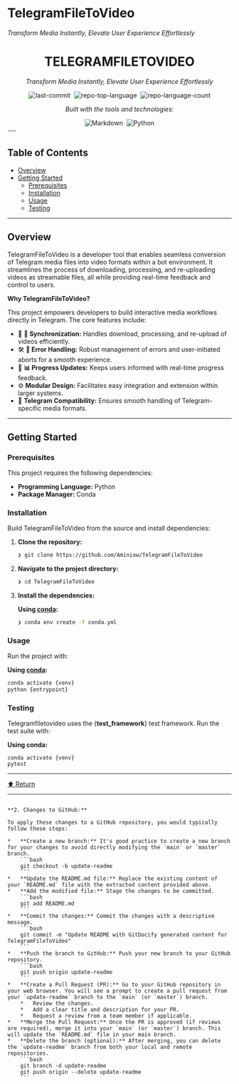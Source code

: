 # TelegramFileToVideo

*Transform Media Instantly, Elevate User Experience Effortlessly*

<div align="center" class="text-center">
<h1>TELEGRAMFILETOVIDEO</h1>
<p><em>Transform Media Instantly, Elevate User Experience Effortlessly</em></p>

<img alt="last-commit" src="https://img.shields.io/github/last-commit/Aminiow/TelegramFileToVideo?style=flat&amp;logo=git&amp;logoColor=white&amp;color=0080ff" class="inline-block mx-1" style="margin: 0px 2px;">
<img alt="repo-top-language" src="https://img.shields.io/github/languages/top/Aminiow/TelegramFileToVideo?style=flat&amp;color=0080ff" class="inline-block mx-1" style="margin: 0px 2px;">
<img alt="repo-language-count" src="https://img.shields.io/github/languages/count/Aminiow/TelegramFileToVideo?style=flat&amp;color=0080ff" class="inline-block mx-1" style="margin: 0px 2px;">
<p><em>Built with the tools and technologies:</em></p>
<img alt="Markdown" src="https://img.shields.io/badge/Markdown-000000.svg?style=flat&amp;logo=Markdown&amp;logoColor=white" class="inline-block mx-1" style="margin: 0px 2px;">
<img alt="Python" src="https://img.shields.io/badge/Python-3776AB.svg?style=flat&amp;logo=Python&amp;logoColor=white" class="inline-block mx-1" style="margin: 0px 2px;">
</div>
---

## Table of Contents

*   [Overview](#overview)
*   [Getting Started](#getting-started)
    *   [Prerequisites](#prerequisites)
    *   [Installation](#installation)
    *   [Usage](#usage)
    *   [Testing](#testing)

---

## Overview

TelegramFileToVideo is a developer tool that enables seamless conversion of Telegram media files into video formats within a bot environment. It streamlines the process of downloading, processing, and re-uploading videos as streamable files, all while providing real-time feedback and control to users.

**Why TelegramFileToVideo?**

This project empowers developers to build interactive media workflows directly in Telegram. The core features include:

*   🧩 **🔄 Synchronization:** Handles download, processing, and re-upload of videos efficiently.
*   🛠️ **📝 Error Handling:** Robust management of errors and user-initiated aborts for a smooth experience.
*   🚦 **📊 Progress Updates:** Keeps users informed with real-time progress feedback.
*   ⚙️ **Modular Design:** Facilitates easy integration and extension within larger systems.
*   🎥 **Telegram Compatibility:** Ensures smooth handling of Telegram-specific media formats.

---

## Getting Started

### Prerequisites

This project requires the following dependencies:

*   **Programming Language:** Python
*   **Package Manager:** Conda

### Installation

Build TelegramFileToVideo from the source and install dependencies:

1.  **Clone the repository:**

    ```sh
    ❯ git clone https://github.com/Aminiow/TelegramFileToVideo
    ```

2.  **Navigate to the project directory:**

    ```sh
    ❯ cd TelegramFileToVideo
    ```

3.  **Install the dependencies:**

    **Using [conda](https://docs.conda.io/):**

    ```sh
    ❯ conda env create -f conda.yml
    ```

### Usage

Run the project with:

**Using [conda](https://docs.conda.io/):**

```sh
conda activate {venv}
python {entrypoint}
```

### Testing

Telegramfiletovideo uses the {**test_framework**} test framework. Run the test suite with:

**Using conda:**

```
conda activate {venv}
pytest
```

---

[⬆ Return](https://github.com/Aminiow/TelegramFileToVideo#top)

---

```

**2. Changes to GitHub:**

To apply these changes to a GitHub repository, you would typically follow these steps:

*   **Create a new branch:** It's good practice to create a new branch for your changes to avoid directly modifying the `main` or `master` branch.
    ```bash
    git checkout -b update-readme
    ```
*   **Update the README.md file:** Replace the existing content of your `README.md` file with the extracted content provided above.
*   **Add the modified file:** Stage the changes to be committed.
    ```bash
    git add README.md
    ```
*   **Commit the changes:** Commit the changes with a descriptive message.
    ```bash
    git commit -m "Update README with GitDocify generated content for TelegramFileToVideo"
    ```
*   **Push the branch to GitHub:** Push your new branch to your GitHub repository.
    ```bash
    git push origin update-readme
    ```
*   **Create a Pull Request (PR):** Go to your GitHub repository in your web browser. You will see a prompt to create a pull request from your `update-readme` branch to the `main` (or `master`) branch.
    *   Review the changes.
    *   Add a clear title and description for your PR.
    *   Request a review from a team member if applicable.
*   **Merge the Pull Request:** Once the PR is approved (if reviews are required), merge it into your `main` (or `master`) branch. This will update the `README.md` file in your main branch.
*   **Delete the branch (optional):** After merging, you can delete the `update-readme` branch from both your local and remote repositories.
    ```bash
    git branch -d update-readme
    git push origin --delete update-readme
    ```
```
